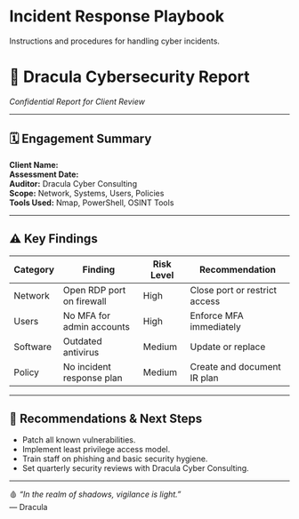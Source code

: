 # Incident Response Playbook

Instructions and procedures for handling cyber incidents.
# 🧛 Dracula Cybersecurity Report

_Confidential Report for Client Review_

---

## 🗓️ Engagement Summary

**Client Name:**  
**Assessment Date:**  
**Auditor:** Dracula Cyber Consulting  
**Scope:** Network, Systems, Users, Policies  
**Tools Used:** Nmap, PowerShell, OSINT Tools  

---

## ⚠️ Key Findings

| Category            | Finding                            | Risk Level | Recommendation               |
|---------------------|-------------------------------------|------------|-------------------------------|
| Network             | Open RDP port on firewall           | High       | Close port or restrict access |
| Users               | No MFA for admin accounts           | High       | Enforce MFA immediately       |
| Software            | Outdated antivirus                  | Medium     | Update or replace             |
| Policy              | No incident response plan           | Medium     | Create and document IR plan   |

---

## 🧩 Recommendations & Next Steps

- Patch all known vulnerabilities.
- Implement least privilege access model.
- Train staff on phishing and basic security hygiene.
- Set quarterly security reviews with Dracula Cyber Consulting.

---

🩸 _“In the realm of shadows, vigilance is light.”_  
— Dracula
